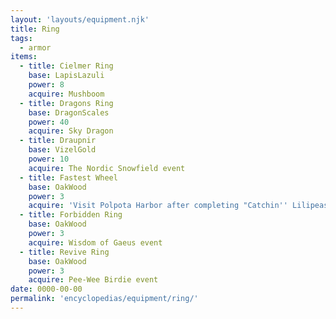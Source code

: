 ```yaml
---
layout: 'layouts/equipment.njk'
title: Ring
tags:
  - armor
items:
  - title: Cielmer Ring
    base: LapisLazuli
    power: 8
    acquire: Mushboom
  - title: Dragons Ring
    base: DragonScales
    power: 40
    acquire: Sky Dragon
  - title: Draupnir
    base: VizelGold
    power: 10
    acquire: The Nordic Snowfield event
  - title: Fastest Wheel
    base: OakWood
    power: 3
    acquire: 'Visit Polpota Harbor after completing "Catchin'' Lilipeas" with a "Chocobo Racing" saved game on your Memory Card'
  - title: Forbidden Ring
    base: OakWood
    power: 3
    acquire: Wisdom of Gaeus event
  - title: Revive Ring
    base: OakWood
    power: 3
    acquire: Pee-Wee Birdie event
date: 0000-00-00
permalink: 'encyclopedias/equipment/ring/'
---
```

